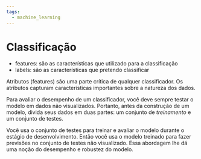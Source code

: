 ```yaml
---
tags:
  - machine_learning
---
```

# Classificação

- features: são as características que utilizado para a classificação
- labels: são as características que pretendo classificar

Atributos (features) são uma parte crítica de qualquer classificador. Os atributos capturam características importantes sobre a natureza dos dados.

Para avaliar o desempenho de um classificador, você deve sempre testar o modelo em dados não visualizados. Portanto, antes da construção de um modelo, divida seus dados em duas partes: um conjunto de _treinamento_ e um conjunto de testes.

Você usa o conjunto de testes para treinar e avaliar o modelo durante o estágio de desenvolvimento. Então você usa o modelo treinado para fazer previsões no conjunto de testes não visualizado. Essa abordagem lhe dá uma noção do desempenho e robustez do modelo.